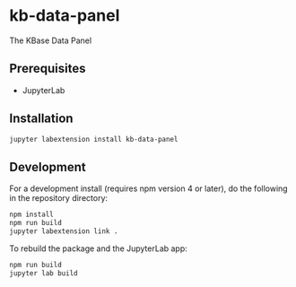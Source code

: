 # kb-data-panel

The KBase Data Panel


## Prerequisites

* JupyterLab

## Installation

```bash
jupyter labextension install kb-data-panel
```

## Development

For a development install (requires npm version 4 or later), do the following in the repository directory:

```bash
npm install
npm run build
jupyter labextension link .
```

To rebuild the package and the JupyterLab app:

```bash
npm run build
jupyter lab build
```

